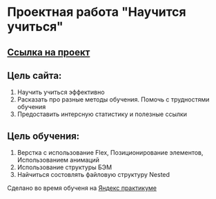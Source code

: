 # **Проектная работа "Научится учиться"**  

## [Ссылка на проект](https://mihail-kiyamov.github.io/how-to-learn/)
  
## **Цель сайта:**  
1. Научить учиться эффективно   
2. Расказать про разные методы обучения. Помочь с трудностями обучения  
3. Предоставить интерсную статистику и полезные ссылки  

## **Цель обучения:**  
1. Верстка с использование Flex, Позиционирование элементов, Использованием анимаций  
2. Использование структуры БЭМ  
3. Найчиться состовлять файловую структуру Nested  
  
Сделано во время обученя на [Яндекс практикуме](https://practicum.yandex.ru/profile/web/)  
